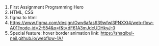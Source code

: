 1. First Assignment Programming Hero
2. HTML, CSS
3. figma to html
4. https://www.figma.com/design/Owv6afas939wfwl3PNXXt4/web-flow-A01?node-id=2-554&p=f&t=dF61A3mJdcUDHkyJ-0
5. Special feature: hover border animation
link: https://shaqibul-neil.github.io/webflow-1A/
